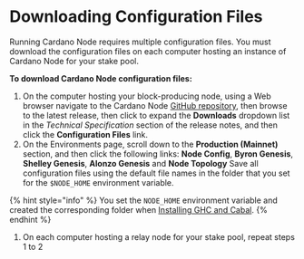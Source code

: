 # Downloading Configuration Files

Running Cardano Node requires multiple configuration files. You must download the configuration files on each computer hosting an instance of Cardano Node for your stake pool.

**To download Cardano Node configuration files:**

1. On the computer hosting your block-producing node, using a Web browser navigate to the Cardano Node [GitHub repository](https://github.com/input-output-hk/cardano-node), then browse to the latest release, then click to expand the **Downloads** dropdown list in the _Technical Specification_ section of the release notes, and then click the **Configuration Files** link.
2. On the Environments page, scroll down to the **Production (Mainnet)** section, and then click the following links: **Node Config**, **Byron Genesis**, **Shelley Genesis**, **Alonzo Genesis** and **Node Topology** Save all configuration files using the default file names in the folder that you set for the `$NODE_HOME` environment variable.

{% hint style="info" %}
You set the `NODE_HOME` environment variable and created the corresponding folder when [Installing GHC and Cabal](../part-i-installation/installing-ghc-and-cabal.md).
{% endhint %}

1. On each computer hosting a relay node for your stake pool, repeat steps 1 to 2
